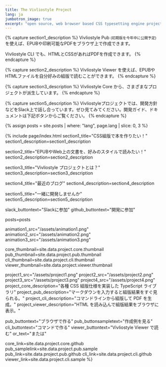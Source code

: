 ```yaml
---
title: The Vivliostyle Project
lang: ja
jumbotron_image: true
excerpt: "open source, web browser based CSS typesetting engine project"
---
```


{% capture section1_description %}
Vivliostyle Pub <small>(初期版を今年中に公開予定)</small> を使えば、EPUBや印刷可能なPDFをブラウザ上で作成できます。

Vivliostyle CLI でも、HTMLとCSSがあればPDFを作成できます。
{% endcapture %}


{% capture section2_description %}
Vivliostyle Viewer を使えば、EPUBやHTMLファイルを自分好みの組版で読むことができます。
{% endcapture %}


{% capture section3_description %}
Vivliostyle Core から、さまざまなプロジェクトが派生しています。
{% endcapture %}


{% capture section5_description %}
Vivliostyleプロジェクトでは、開発方針などをSlack上で話し合っています。ぜひ見てみてください。開発ガイド、ドキュメントは下記ボタンからご覧ください。
{% endcapture %}


{% assign posts = site.posts | where: "lang", page.lang | slice: 0, 3 %}


{% include page/index.html
  section1_title="CSS組版で本を作りたい！"
  section1_description=section1_description

  section2_title="EPUBやWeb上の文書を、好みのスタイルで読みたい！"
  section2_description=section2_description

  section3_title="Vivliostyle プロジェクトとは？"
  section3_description=section3_description

  section4_title="最近のブログ"
  section4_description=section4_description

  section5_title="一緒に開発しませんか"
  section5_description=section5_description

  slack_buttontext="Slackに参加"
  github_buttontext="開発に参加"

  posts=posts

  animation1_src="/assets/animation1.png"
  animation2_src="/assets/animation2.png"
  animation3_src="/assets/animation3.png"

  core_thumbnail=site.data.project.core.thumbnail
  pub_thumbnail=site.data.project.pub.thumbnail
  cli_thumbnail=site.data.project.cli.thumbnail
  viewer_thumbnail=site.data.project.viewer.thumbnail

  project1_src="/assets/project1.png"
  project2_src="/assets/project2.png"
  project3_src="/assets/project3.png"
  project4_src="/assets/project4.png"
  project_core_description="各種 CSS 組版仕様を実装した TypeScript ライブラリ"
  project_pub_description="マークダウンを入力すると組版結果をすぐ見られる。"
  project_cli_description="コマンドラインから組版して PDF を生成。"
  project_viewer_description="HTML を読み込んで組版結果をブラウザに表示。"

  pub_buttontext="ブラウザで作る"
  pub_buttonsampletext="作成例を見る"
  cli_buttontext="コマンドで作る"
  viewer_buttontext="Vivliostyle Viewer で読む"
  or_text="または"

  core_link=site.data.project.core.github
  pub_samplelink=site.data.project.pub.sample
  pub_link=site.data.project.pub.github
  cli_link=site.data.project.cli.github
  viewer_link=site.data.project.cli.sample
%}
